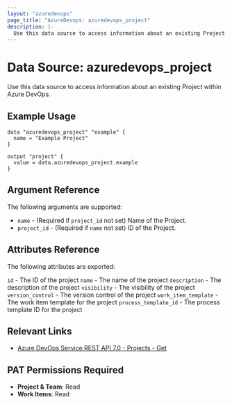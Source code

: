 ```yaml
---
layout: "azuredevops"
page_title: "AzureDevops: azuredevops_project"
description: |-
  Use this data source to access information about an existing Project within Azure DevOps.
---
```


# Data Source: azuredevops_project

Use this data source to access information about an existing Project within Azure DevOps.

## Example Usage

```hcl
data "azuredevops_project" "example" {
  name = "Example Project"
}

output "project" {
  value = data.azuredevops_project.example
}
```

## Argument Reference

The following arguments are supported:

- `name` - (Required if `project_id` not set) Name of the Project.
- `project_id` - (Required if `name` not set) ID of the Project.

## Attributes Reference

The following attributes are exported:

`id` - The ID of the project
`name` - The name of the project
`description` - The description of the project
`visibility` - The visibility of the project
`version_control` - The version control of the project
`work_item_template` - The work item template for the project
`process_template_id` - The process template ID for the project

## Relevant Links

- [Azure DevOps Service REST API 7.0 - Projects - Get](https://docs.microsoft.com/en-us/rest/api/azure/devops/core/projects/get?view=azure-devops-rest-7.0)

## PAT Permissions Required

- **Project & Team**: Read
- **Work Items**: Read